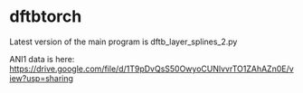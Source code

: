 # dftbtorch

Latest version of the main program is dftb_layer_splines_2.py

ANI1 data is here: https://drive.google.com/file/d/1T9pDvQsS50OwyoCUNlvvrTO1ZAhAZn0E/view?usp=sharing 
